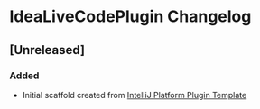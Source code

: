<!-- Keep a Changelog guide -> https://keepachangelog.com -->

# IdeaLiveCodePlugin Changelog

## [Unreleased]
### Added
- Initial scaffold created from [IntelliJ Platform Plugin Template](https://github.com/JetBrains/intellij-platform-plugin-template)
